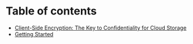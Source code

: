 # Table of contents

* [Client-Side Encryption: The Key to Confidentiality for Cloud Storage](README.md)
* [Getting Started](getting-started.md)
